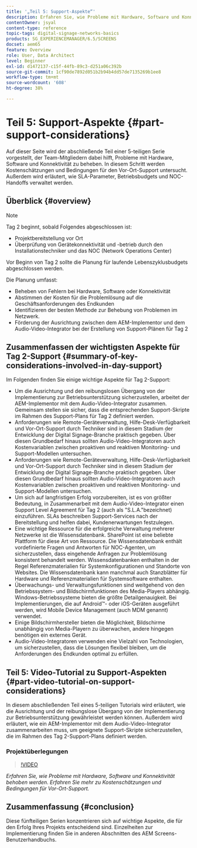 ```yaml
---
title: '„Teil 5: Support-Aspekte“'
description: Erfahren Sie, wie Probleme mit Hardware, Software und Konnektivität behoben werden. Erfahren Sie mehr zu Kostenschätzungen und Bedingungen für Vor-Ort-Support. Erfahren Sie außerdem, wie SLA-Parameter, Betriebsbudgets und NOC-Handoffs verwaltet werden.
contentOwner: jsyal
content-type: reference
topic-tags: digital-signage-networks-basics
products: SG_EXPERIENCEMANAGER/6.5/SCREENS
docset: aem65
feature: Overview
role: User, Data Architect
level: Beginner
exl-id: d1472137-c15f-44fb-89c3-d251a06c392b
source-git-commit: 1cf90de7892d051b2b94b4dd57de7135269b1ee8
workflow-type: tm+mt
source-wordcount: '608'
ht-degree: 38%

---
```


# Teil 5: Support-Aspekte {#part-support-considerations}

Auf dieser Seite wird der abschließende Teil einer 5-teiligen Serie vorgestellt, der Team-Mitgliedern dabei hilft, Probleme mit Hardware, Software und Konnektivität zu beheben. In diesem Schritt werden Kostenschätzungen und Bedingungen für den Vor-Ort-Support untersucht. Außerdem wird erläutert, wie SLA-Parameter, Betriebsbudgets und NOC-Handoffs verwaltet werden.

## Überblick {#overview}

>[!NOTE]
>
>Tag 2 beginnt, sobald Folgendes abgeschlossen ist:
>
>* Projektbereitstellung vor Ort
>* Überprüfung von Gerätekonnektivität und -betrieb durch den Installationstechniker und das NOC (Network Operations Center)
>
>Vor Beginn von Tag 2 sollte die Planung für laufende Lebenszyklusbudgets abgeschlossen werden.

Die Planung umfasst:

* Beheben von Fehlern bei Hardware, Software oder Konnektivität
* Abstimmen der Kosten für die Problemlösung auf die Geschäftsanforderungen des Endkunden
* Identifizieren der besten Methode zur Behebung von Problemen im Netzwerk.
* Förderung der Ausrichtung zwischen dem AEM-Implementor und dem Audio-Video-Integrator bei der Erstellung von Support-Plänen für Tag 2

## Zusammenfassen der wichtigsten Aspekte für Tag 2-Support {#summary-of-key-considerations-involved-in-day-support}

Im Folgenden finden Sie einige wichtige Aspekte für Tag 2-Support:

* Um die Ausrichtung und den reibungslosen Übergang von der Implementierung zur Betriebsunterstützung sicherzustellen, arbeitet der AEM-Implementor mit dem Audio-Video-Integrator zusammen. Gemeinsam stellen sie sicher, dass die entsprechenden Support-Skripte im Rahmen des Support-Plans für Tag 2 definiert werden.
* Anforderungen wie Remote-Geräteverwaltung, Hilfe-Desk-Verfügbarkeit und Vor-Ort-Support durch Techniker sind in diesem Stadium der Entwicklung der Digital Signage-Branche praktisch gegeben. Über diesen Grundbedarf hinaus sollten Audio-Video-Integratoren auch Kostenvariablen zwischen proaktiven und reaktiven Monitoring- und Support-Modellen untersuchen.
* Anforderungen wie Remote-Geräteverwaltung, Hilfe-Desk-Verfügbarkeit und Vor-Ort-Support durch Techniker sind in diesem Stadium der Entwicklung der Digital Signage-Branche praktisch gegeben. Über diesen Grundbedarf hinaus sollten Audio-Video-Integratoren auch Kostenvariablen zwischen proaktiven und reaktiven Monitoring- und Support-Modellen untersuchen.
* Um sich auf langfristigen Erfolg vorzubereiten, ist es von größter Bedeutung, in Zusammenarbeit mit dem Audio-Video-Integrator einen Support Level Agreement für Tag 2 (auch als &quot;S.L.A.&quot;bezeichnet) einzuführen. SLAs beschreiben Support-Services nach der Bereitstellung und helfen dabei, Kundenerwartungen festzulegen.
* Eine wichtige Ressource für die erfolgreiche Verwaltung mehrerer Netzwerke ist die Wissensdatenbank. SharePoint ist eine beliebte Plattform für diese Art von Ressource. Die Wissensdatenbank enthält vordefinierte Fragen und Antworten für NOC-Agenten, um sicherzustellen, dass eingehende Anfragen zur Problemlösung konsistent behandelt werden. Wissensdatenbanken enthalten in der Regel Referenzmaterialien für Systemkonfigurationen und Standorte von Websites. Die Wissensdatenbank kann manchmal auch Stanzblätter für Hardware und Referenzmaterialien für Systemsoftware enthalten.
* Überwachungs- und Verwaltungsfunktionen sind weitgehend von den Betriebssystem- und Bildschirmfunktionen des Media-Players abhängig. Windows-Betriebssysteme bieten die größte Detailgenauigkeit. Bei Implementierungen, die auf Android™- oder iOS-Geräten ausgeführt werden, wird Mobile Device Management (auch MDM genannt) verwendet.
* Einige Bildschirmhersteller bieten die Möglichkeit, Bildschirme unabhängig von Media-Playern zu überwachen, andere hingegen benötigen ein externes Gerät.
* Audio-Video-Integratoren verwenden eine Vielzahl von Technologien, um sicherzustellen, dass die Lösungen flexibel bleiben, um die Anforderungen des Endkunden optimal zu erfüllen.

## Teil 5: Video-Tutorial zu Support-Aspekten {#part-video-tutorial-on-support-considerations}

In diesem abschließenden Teil eines 5-teiligen Tutorials wird erläutert, wie die Ausrichtung und der reibungslose Übergang von der Implementierung zur Betriebsunterstützung gewährleistet werden können. Außerdem wird erläutert, wie ein AEM-Implementor mit dem Audio-Video-Integrator zusammenarbeiten muss, um geeignete Support-Skripte sicherzustellen, die im Rahmen des Tag 2-Support-Plans definiert werden.

### Projektüberlegungen

>[!VIDEO](https://video.tv.adobe.com/v/28383)

*Erfahren Sie, wie Probleme mit Hardware, Software und Konnektivität behoben werden. Erfahren Sie mehr zu Kostenschätzungen und Bedingungen für Vor-Ort-Support.*

## Zusammenfassung {#conclusion}

Diese fünfteiligen Serien konzentrieren sich auf wichtige Aspekte, die für den Erfolg Ihres Projekts entscheidend sind. Einzelheiten zur Implementierung finden Sie in anderen Abschnitten des AEM Screens-Benutzerhandbuchs.
